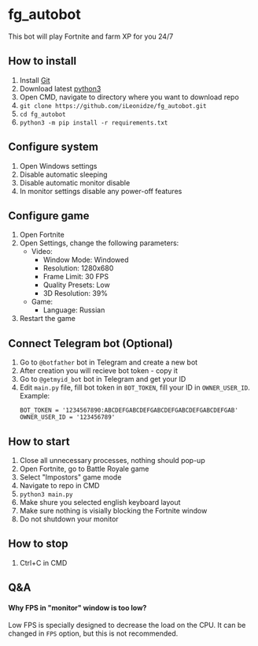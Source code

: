 # fg_autobot
This bot will play Fortnite and farm XP for you 24/7

## How to install
1. Install [Git](https://git-scm.com/downloads)
1. Download latest [python3](https://www.python.org/downloads/)
1. Open CMD, navigate to directory where you want to download repo
1. `git clone https://github.com/iLeonidze/fg_autobot.git`
1. `cd fg_autobot`
1. `python3 -m pip install -r requirements.txt`

## Configure system
1. Open Windows settings
1. Disable automatic sleeping
1. Disable automatic monitor disable
1. In monitor settings disable any power-off features

## Configure game
1. Open Fortnite
1. Open Settings, change the following parameters:
   * Video:
      * Window Mode: Windowed
      * Resolution: 1280x680
      * Frame Limit: 30 FPS
      * Quality Presets: Low
      * 3D Resolution: 39%
   * Game:
      * Language: Russian
1. Restart the game

## Connect Telegram bot (Optional)
1. Go to `@botfather` bot in Telegram and create a new bot
1. After creation you will recieve bot token - copy it
1. Go to `@getmyid_bot` bot in Telegram and get your ID
1. Edit `main.py` file, fill bot token in `BOT_TOKEN`, fill your ID in `OWNER_USER_ID`. Example:
   ```
   BOT_TOKEN = '1234567890:ABCDEFGABCDEFGABCDEFGABCDEFGABCDEFGAB'
   OWNER_USER_ID = '123456789'
   ```

## How to start
1. Close all unnecessary processes, nothing should pop-up
1. Open Fortnite, go to Battle Royale game
1. Select "Impostors" game mode
1. Navigate to repo in CMD
1. `python3 main.py`
1. Make shure you selected english keyboard layout
1. Make sure nothing is visially blocking the Fortnite window
1. Do not shutdown your monitor

## How to stop
1. Ctrl+C in CMD

## Q&A
#### Why FPS in "monitor" window is too low?
Low FPS is specially designed to decrease the load on the CPU. It can be changed in `FPS` option, but this is not recommended. 
